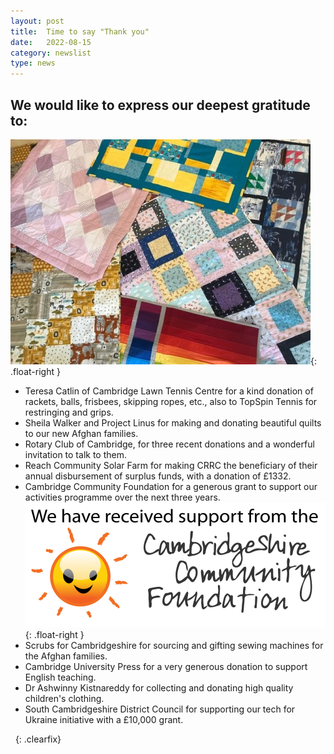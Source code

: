 ```yaml
---
layout: post
title:  Time to say "Thank you"
date:   2022-08-15
category: newslist
type: news
---
```


## We would like to express our deepest gratitude to:

![Brightly coloured quilts made from squares of fabric](/images/2022-08-15-quilts.jpg){: .float-right }

- Teresa Catlin of Cambridge Lawn Tennis Centre for a kind donation of rackets, balls, frisbees, skipping ropes, etc., also to TopSpin Tennis for restringing and grips.
- Sheila Walker and Project Linus for making and donating beautiful quilts to our new Afghan families.
- Rotary Club of Cambridge, for three recent donations and a wonderful invitation to talk to them.
- Reach Community Solar Farm for making CRRC the beneficiary of their annual disbursement of surplus funds, with a donation of £1332.
- Cambridge Community Foundation for a generous grant to support our activities programme over the next three years.
![We have received support from the Cambridgeshire Community Foundation](/images/2022-08-15-CCF-logo.png){: .float-right }
- Scrubs for Cambridgeshire for sourcing and gifting sewing machines for the Afghan families.
- Cambridge University Press for a very generous donation to support English teaching.
- Dr Ashwinny Kistnareddy for collecting and donating high quality children's clothing.
- South Cambridgeshire District Council for supporting our tech for Ukraine initiative with a £10,000 grant.

&nbsp;
{: .clearfix}
